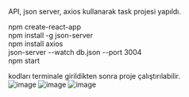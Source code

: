 API, json server, axios kullanarak task projesi yapıldı.

npm create-react-app
<br/>
npm install -g json-server
<br/>
npm install axios
<br/>
json-server --watch db.json --port 3004
<br/>
npm start
<br/>

kodları terminale girildikten sonra proje çalıştırılabilir.
<br/>
![image](https://user-images.githubusercontent.com/116946800/216938813-96a705eb-d338-45bf-99f8-99cfb99f5ebf.png)
![image](https://user-images.githubusercontent.com/116946800/216939005-7ef36a0e-4945-423f-aa0a-6f76fe10d319.png)
![image](https://user-images.githubusercontent.com/116946800/216939140-0d456332-e260-4c80-be22-983511935ae9.png)

